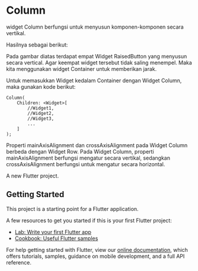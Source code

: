 # Column
widget Column berfungsi untuk menyusun komponen-komponen secara vertikal.

Hasilnya sebagai berikut:



Pada gambar diatas terdapat empat Widget RaisedButton yang menyusun secara vertical. Agar keempat widget tersebut tidak saling menempel. Maka kita menggunakan widget Container untuk memberikan jarak.

Untuk memasukkan Widget kedalam Container dengan Widget Column, maka gunakan kode berikut:

```
Column(
    Children: <Widget>[
        //Widget1,
        //Widget2,
        //Widget3,
        ...
    ]
);
```

Properti mainAxisAlignment dan crossAxisAlignment pada Widget Column berbeda dengan Widget Row. Pada Widget Column, properti mainAxisAlignment berfungsi mengatur secara vertikal, sedangkan crossAxisAlignment berfungsi untuk mengatur secara horizontal.


A new Flutter project.

## Getting Started

This project is a starting point for a Flutter application.

A few resources to get you started if this is your first Flutter project:

- [Lab: Write your first Flutter app](https://flutter.dev/docs/get-started/codelab)
- [Cookbook: Useful Flutter samples](https://flutter.dev/docs/cookbook)

For help getting started with Flutter, view our
[online documentation](https://flutter.dev/docs), which offers tutorials,
samples, guidance on mobile development, and a full API reference.
